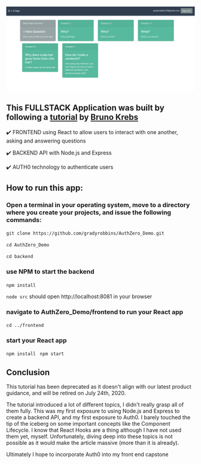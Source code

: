 
![screenshot](./images/screenshot.png)


## This FULLSTACK Application was built by following a [tutorial](https://auth0.com/blog/react-tutorial-building-and-securing-your-first-app/)  by  [Bruno Krebs](https://auth0.com/blog/authors/bruno-krebs/)

:heavy_check_mark: FRONTEND using React to allow users to interact with one another, asking and answering questions

:heavy_check_mark: BACKEND API with Node.js and Express

:heavy_check_mark: AUTH0 technology to authenticate users 


## How to run this app:
### Open a terminal in your operating system, move to a directory where you create your projects, and issue the following commands:

```git clone https://github.com/gradyrobbins/AuthZero_Demo.git ```

```cd AuthZero_Demo```

```cd backend```

### use NPM to start the backend 
```npm install```

```node src``` should open http://localhost:8081 in your browser  

### navigate to AuthZero_Demo/frontend to run your React app

```cd ../frontend```

### start your React app
```npm install ```
```npm start```


## Conclusion 
This tutorial has been deprecated as it doesn't align with our latest product guidance, and will be retired on July 24th, 2020.  

The tutorial introduced a lot of different topics, I didn't really grasp all of them fully.  This was my first exposure to using Node.js and Express to create a backend API, and my first exposure to Auth0.  I barely touched the tip of the iceberg on some important concepts like the Component Lifecycle.  I know that React Hooks are a thing although I have not used them yet, myself.  Unfortunately, diving deep into these topics is not possible as it would make the article massive (more than it is already).  

Ultimately I hope to incorporate Auth0 into my front end capstone

